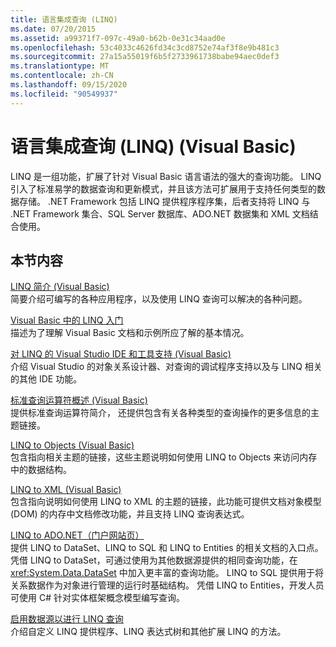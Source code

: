 ```yaml
---
title: 语言集成查询 (LINQ)
ms.date: 07/20/2015
ms.assetid: a99371f7-097c-49a0-b62b-0e31c34aad0e
ms.openlocfilehash: 53c4033c4626fd34c3cd8752e74af3f8e9b481c3
ms.sourcegitcommit: 27a15a55019f6b5f2733961738babe94aec0def3
ms.translationtype: MT
ms.contentlocale: zh-CN
ms.lasthandoff: 09/15/2020
ms.locfileid: "90549937"
---
```

# <a name="language-integrated-query-linq-visual-basic"></a>语言集成查询 (LINQ) (Visual Basic)
LINQ 是一组功能，扩展了针对 Visual Basic 语言语法的强大的查询功能。 LINQ 引入了标准易学的数据查询和更新模式，并且该方法可扩展用于支持任何类型的数据存储。  .NET Framework 包括 LINQ 提供程序程序集，后者支持将 LINQ 与 .NET Framework 集合、SQL Server 数据库、ADO.NET 数据集和 XML 文档结合使用。  
  
## <a name="in-this-section"></a>本节内容  
 [LINQ 简介 (Visual Basic)](introduction-to-linq.md)  
 简要介绍可编写的各种应用程序，以及使用 LINQ 查询可以解决的各种问题。  
  
 [Visual Basic 中的 LINQ 入门](getting-started-with-linq.md)  
 描述为了理解 Visual Basic 文档和示例所应了解的基本情况。  
  
 [对 LINQ 的 Visual Studio IDE 和工具支持 (Visual Basic)](visual-studio-ide-and-tools-support-for-linq.md)  
 介绍 Visual Studio 的对象关系设计器、对查询的调试程序支持以及与 LINQ 相关的其他 IDE 功能。  
  
 [标准查询运算符概述 (Visual Basic)](standard-query-operators-overview.md)  
 提供标准查询运算符简介， 还提供包含有关各种类型的查询操作的更多信息的主题链接。  
  
 [LINQ to Objects (Visual Basic)](linq-to-objects.md)  
 包含指向相关主题的链接，这些主题说明如何使用 LINQ to Objects 来访问内存中的数据结构。  
  
 [LINQ to XML (Visual Basic)](../../../../standard/linq/linq-xml-overview.md)  
 包含指向说明如何使用 LINQ to XML 的主题的链接，此功能可提供文档对象模型 (DOM) 的内存中文档修改功能，并且支持 LINQ 查询表达式。  
  
 [LINQ to ADO.NET（门户网站页）](linq-to-adonet-portal-page.md)  
 提供 LINQ to DataSet、LINQ to SQL 和 LINQ to Entities 的相关文档的入口点。 凭借 LINQ to DataSet，可通过使用为其他数据源提供的相同查询功能，在 <xref:System.Data.DataSet> 中加入更丰富的查询功能。 LINQ to SQL 提供用于将关系数据作为对象进行管理的运行时基础结构。 凭借 LINQ to Entities，开发人员可使用 C# 针对实体框架概念模型编写查询。  
  
 [启用数据源以进行 LINQ 查询](enabling-a-data-source-for-linq-querying.md)  
 介绍自定义 LINQ 提供程序、LINQ 表达式树和其他扩展 LINQ 的方法。
